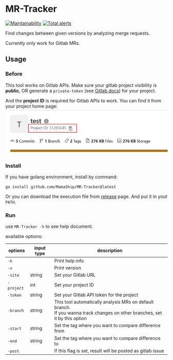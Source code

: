 # MR-Tracker
[![Maintainability](https://api.codeclimate.com/v1/badges/f28b966f3baf7ab66a9d/maintainability)](https://codeclimate.com/github/MamaShip/MR-Tracker/maintainability)
[![Total alerts](https://img.shields.io/lgtm/alerts/g/MamaShip/MR-Tracker.svg?logo=lgtm&logoWidth=18)](https://lgtm.com/projects/g/MamaShip/MR-Tracker/alerts/)

Find changes between given versions by analyzing merge requests.

Currently only work for Gitlab MRs.

## Usage

### Before

This tool works on Gitlab APIs. Make sure your gitlab project visibility is **public**, OR generate a `private-token` (see [Gitlab docs](https://docs.gitlab.com/ee/user/project/settings/project_access_tokens.html)) for your project.

And the **project ID** is required for Gitlab APIs to work. You can find it from your project home page:
![where to find project ID](images/project_id.png)
### Install

If you have golang environment, install by command:

```
go install github.com/MamaShip/MR-Tracker@latest
```

Or you can download the execution file from [release](https://github.com/MamaShip/MR-Tracker/releases) page. And put it in yout `PATH`.

### Run

use `MR-Tracker -h` to see help document.

available options:

| options    | input type | description                                                |
| ---------- | ---------- | ---------------------------------------------------------- |
| `-h`       |            | Print help info                                            |
| `-v`       |            | Print version                                              |
| `-site`    | string     | Set your Gitlab URL                                        |
| `-project` | int        | Set your project ID                                        |
| `-token`   | string     | Set your Gitlab API token for the project                 |
| `-branch`  | string     | This tool automatically analysis MRs on default branch. <br /> If you wanna track changes on other branches, set it by this option |
| `-start`   | string     | Set the tag where you want to compare difference from      |
| `-end`     | string     | Set the tag where you want to compare difference to        |
| `-post`    |            | If this flag is set, result will be posted as gitlab issue |
